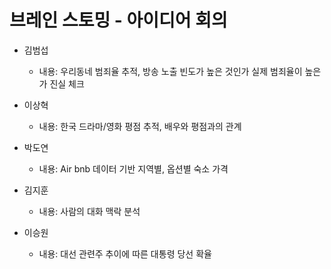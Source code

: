 # 브레인 스토밍 - 아이디어 회의

- 김범섭
  - 내용: 우리동네 범죄율 추적, 방송 노출 빈도가 높은 것인가 실제 범죄율이 높은가 진실 체크

- 이상혁
  - 내용: 한국 드라마/영화 평점 추적, 배우와 평점과의 관계
  
- 박도연
  - 내용: Air bnb 데이터 기반 지역별, 옵션별 숙소 가격
  
- 김지훈
  - 내용: 사람의 대화 맥락 분석

- 이승원
  - 내용: 대선 관련주 추이에 따른 대통령 당선 확율